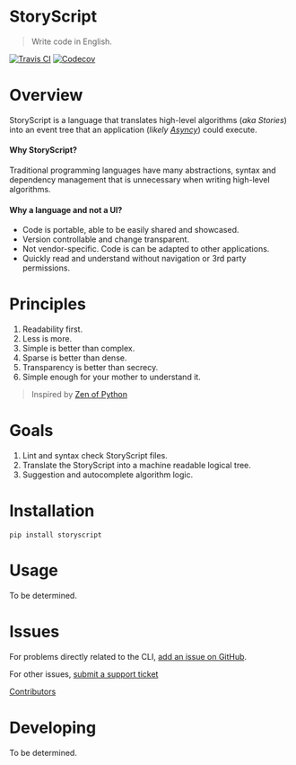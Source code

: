 # StoryScript

> Write code in English.

[![Travis CI](https://secure.travis-ci.org/asyncy/storyscript.svg?branch=master)](http://travis-ci.org/asyncy/storyscript)
[![Codecov](https://codecov.io/gh/asyncy/storyscript/branch/master/badge.svg)](https://codecov.io/github/asyncy/storyscript)


# Overview

StoryScript is a language that translates high-level algorithms (*aka Stories*) into an event tree that an application (*likely [Asyncy](https://asyncy.com)*) could execute.

#### **Why StoryScript?**
Traditional programming languages have many abstractions, syntax and dependency management that is unnecessary when writing high-level algorithms.

#### **Why a language and not a UI?**
- Code is portable, able to be easily shared and showcased.
- Version controllable and change transparent.
- Not vendor-specific. Code is can be adapted to other applications.
- Quickly read and understand without navigation or 3rd party permissions.


# Principles

1. Readability first.
1. Less is more.
1. Simple is better than complex.
1. Sparse is better than dense.
1. Transparency is better than secrecy.
1. Simple enough for your mother to understand it.

> Inspired by [Zen of Python](https://en.wikipedia.org/wiki/Zen_of_Python)


# Goals

1. Lint and syntax check StoryScript files.
1. Translate the StoryScript into a machine readable logical tree.
1. Suggestion and autocomplete algorithm logic.


# Installation

```
pip install storyscript
```


# Usage

To be determined.


# Issues

For problems directly related to the CLI, [add an issue on GitHub](https://github.com/asyncy/storyscript/issues/new).

For other issues, [submit a support ticket](#)

[Contributors](https://github.com/heroku/storyscript/contributors)


# Developing

To be determined.
